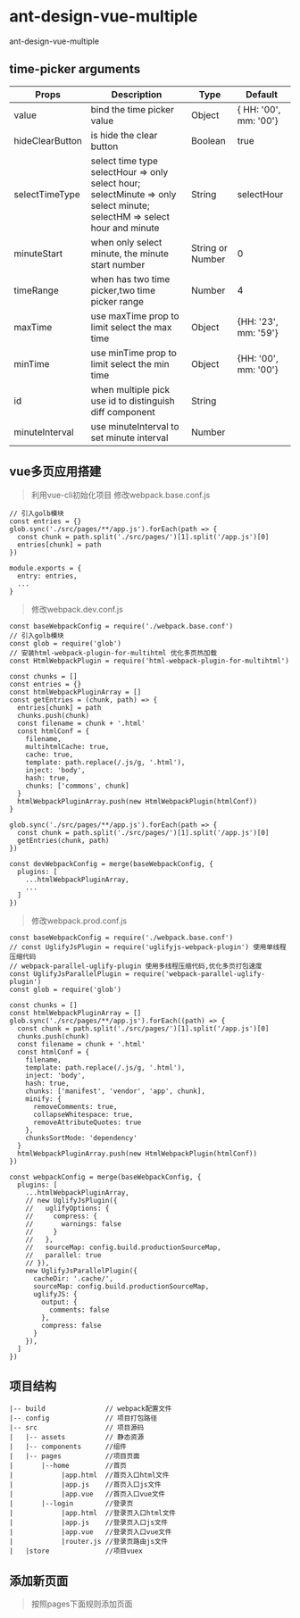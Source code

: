 # ant-design-vue-multiple
ant-design-vue-multiple

## time-picker arguments

| Props | Description | Type | Default |
| ---- | ---- | ---- | ---- |
| value | bind  the time picker value| Object | { HH: '00', mm: '00'} |
| hideClearButton | is hide the clear button | Boolean | true |
| selectTimeType | select time type selectHour => only select hour; selectMinute => only select minute; selectHM => select hour and minute | String | selectHour |
| minuteStart | when only select minute, the minute start number | String or Number | 0 |
| timeRange | when has two time picker,two time picker range | Number | 4 |
| maxTime | use maxTime prop to limit select the max time | Object | {HH: '23', mm: '59'} |
| minTime | use minTime prop to limit select the min time | Object | {HH: '00', mm: '00'} |
| id | when multiple pick use id to distinguish diff component | String | |
| minuteInterval | use minuteInterval to set minute interval | Number | |

## vue多页应用搭建
> 利用vue-cli初始化项目
> 修改webpack.base.conf.js
```
// 引入golb模块
const entries = {}
glob.sync('./src/pages/**/app.js').forEach(path => {
  const chunk = path.split('./src/pages/')[1].split('/app.js')[0]
  entries[chunk] = path
})

module.exports = {
  entry: entries,
  ...
}
```

> 修改webpack.dev.conf.js
```
const baseWebpackConfig = require('./webpack.base.conf')
// 引入golb模块
const glob = require('glob')
// 安装html-webpack-plugin-for-multihtml 优化多页热加载
const HtmlWebpackPlugin = require('html-webpack-plugin-for-multihtml')

const chunks = []
const entries = {}
const htmlWebpackPluginArray = []
const getEntries = (chunk, path) => {
  entries[chunk] = path
  chunks.push(chunk)
  const filename = chunk + '.html'
  const htmlConf = {
    filename,
    multihtmlCache: true,
    cache: true,
    template: path.replace(/.js/g, '.html'),
    inject: 'body',
    hash: true,
    chunks: ['commons', chunk]
  }
  htmlWebpackPluginArray.push(new HtmlWebpackPlugin(htmlConf))
}

glob.sync('./src/pages/**/app.js').forEach(path => {
  const chunk = path.split('./src/pages/')[1].split('/app.js')[0]
  getEntries(chunk, path)
})

const devWebpackConfig = merge(baseWebpackConfig, {
  plugins: [
    ...htmlWebpackPluginArray,
    ...
  ]
})
```

> 修改webpack.prod.conf.js
```
const baseWebpackConfig = require('./webpack.base.conf')
// const UglifyJsPlugin = require('uglifyjs-webpack-plugin') 使用单线程压缩代码
// webpack-parallel-uglify-plugin 使用多线程压缩代码,优化多页打包速度
const UglifyJsParallelPlugin = require('webpack-parallel-uglify-plugin')
const glob = require('glob')

const chunks = []
const htmlWebpackPluginArray = []
glob.sync('./src/pages/**/app.js').forEach((path) => {
  const chunk = path.split('./src/pages/')[1].split('/app.js')[0]
  chunks.push(chunk)
  const filename = chunk + '.html'
  const htmlConf = {
    filename,
    template: path.replace(/.js/g, '.html'),
    inject: 'body',
    hash: true,
    chunks: ['manifest', 'vendor', 'app', chunk],
    minify: {
      removeComments: true,
      collapseWhitespace: true,
      removeAttributeQuotes: true
    },
    chunksSortMode: 'dependency'
  }
  htmlWebpackPluginArray.push(new HtmlWebpackPlugin(htmlConf))
})

const webpackConfig = merge(baseWebpackConfig, {
  plugins: [
    ...htmlWebpackPluginArray,
    // new UglifyJsPlugin({
    //   uglifyOptions: {
    //     compress: {
    //       warnings: false
    //     }
    //   },
    //   sourceMap: config.build.productionSourceMap,
    //   parallel: true
    // }),
    new UglifyJsParallelPlugin({
      cacheDir: '.cache/',
      sourceMap: config.build.productionSourceMap,
      uglifyJS: {
        output: {
          comments: false
        },
        compress: false
      }
    }),
  ]
})
```

## 项目结构
```
|-- build               // webpack配置文件
|-- config              // 项目打包路径
|-- src                 // 项目源码
|   |-- assets          // 静态资源
|   |-- components      //组件
|   |-- pages           //项目页面
|       |--home         //首页
|            |app.html  //首页入口html文件
|            |app.js    //首页入口js文件
|            |app.vue   //首页入口vue文件
|       |--login        //登录页
|            |app.html  //登录页入口html文件
|            |app.js    //登录页入口js文件
|            |app.vue   //登录页入口vue文件
|            |router.js //登录页路由js文件
|   |store              //项目vuex
```

## 添加新页面
> 按照pages下面规则添加页面
